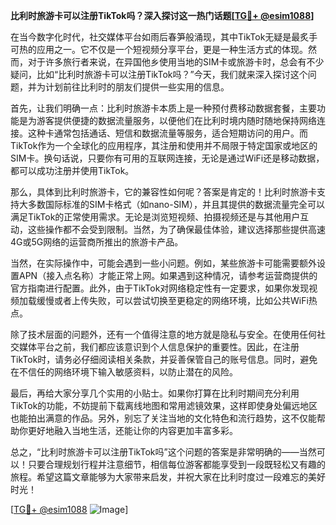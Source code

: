 **比利时旅游卡可以注册TikTok吗？深入探讨这一热门话题[[TG💪+ @esim1088](https://t.me/s/esim1088)]**

在当今数字化时代，社交媒体平台如雨后春笋般涌现，其中TikTok无疑是最炙手可热的应用之一。它不仅是一个短视频分享平台，更是一种生活方式的体现。然而，对于许多旅行者来说，在异国他乡使用当地的SIM卡或旅游卡时，总会有不少疑问，比如“比利时旅游卡可以注册TikTok吗？”今天，我们就来深入探讨这个问题，并为计划前往比利时的朋友们提供一些实用的信息。

首先，让我们明确一点：比利时旅游卡本质上是一种预付费移动数据套餐，主要功能是为游客提供便捷的数据流量服务，以便他们在比利时境内随时随地保持网络连接。这种卡通常包括通话、短信和数据流量等服务，适合短期访问的用户。而TikTok作为一个全球化的应用程序，其注册和使用并不局限于特定国家或地区的SIM卡。换句话说，只要你有可用的互联网连接，无论是通过WiFi还是移动数据，都可以成功注册并使用TikTok。

那么，具体到比利时旅游卡，它的兼容性如何呢？答案是肯定的！比利时旅游卡支持大多数国际标准的SIM卡格式（如nano-SIM），并且其提供的数据流量完全可以满足TikTok的正常使用需求。无论是浏览短视频、拍摄视频还是与其他用户互动，这些操作都不会受到限制。当然，为了确保最佳体验，建议选择那些提供高速4G或5G网络的运营商所推出的旅游卡产品。

当然，在实际操作中，可能会遇到一些小问题。例如，某些旅游卡可能需要额外设置APN（接入点名称）才能正常上网。如果遇到这种情况，请参考运营商提供的官方指南进行配置。此外，由于TikTok对网络稳定性有一定要求，如果你发现视频加载缓慢或者上传失败，可以尝试切换至更稳定的网络环境，比如公共WiFi热点。

除了技术层面的问题外，还有一个值得注意的地方就是隐私与安全。在使用任何社交媒体平台之前，我们都应该意识到个人信息保护的重要性。因此，在注册TikTok时，请务必仔细阅读相关条款，并妥善保管自己的账号信息。同时，避免在不信任的网络环境下输入敏感资料，以防止潜在的风险。

最后，再给大家分享几个实用的小贴士。如果你打算在比利时期间充分利用TikTok的功能，不妨提前下载离线地图和常用滤镜效果，这样即使身处偏远地区也能拍出满意的作品。另外，别忘了关注当地的文化特色和流行趋势，这不仅能帮助你更好地融入当地生活，还能让你的内容更加丰富多彩。

总之，“比利时旅游卡可以注册TikTok吗”这个问题的答案是非常明确的——当然可以！只要合理规划行程并注意细节，相信每位游客都能享受到一段既轻松又有趣的旅程。希望这篇文章能够为大家带来启发，并祝大家在比利时度过一段难忘的美好时光！

[[TG💪+ @esim1088](https://t.me/s/esim1088) ![Image](https://i.postimg.cc/4NQfJmqS/Snipaste-2025-05-13-00-14-12.png)]